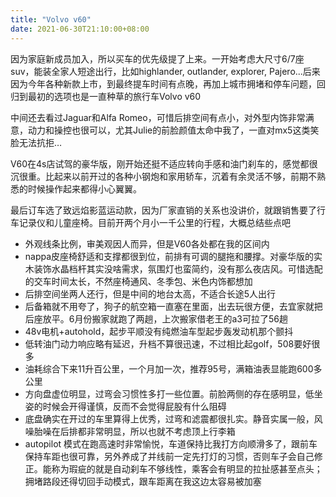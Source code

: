 ```yaml
---
title: "Volvo v60"
date: 2021-06-30T21:10:00+08:00
---
```


因为家庭新成员加入，所以买车的优先级提了上来。一开始考虑大尺寸6/7座suv，能装全家人短途出行，比如highlander, outlander, explorer, Pajero...后来因为今年各种新款上市，到最终提车时间有点晚，再加上城市拥堵和停车问题，回归到最初的选项也是一直种草的旅行车Volvo v60

中间还去看过Jaguar和Alfa Romeo，可惜后排空间有点小，对外型内饰非常满意，动力和操控也很可以，尤其Julie的前脸颜值太命中我了，一直对mx5这类笑脸无法抗拒…

V60在4s店试驾的豪华版，刚开始还挺不适应转向手感和油门刹车的，感觉都很沉很重。比起来以前开过的各种小钢炮和家用轿车，沉着有余灵活不够，前期不熟悉的时候操作起来都得小心翼翼。

最后订车选了致远焰影蓝运动款，因为厂家直销的关系也没讲价，就跟销售要了行车记录仪和儿童座椅。目前开两个月小一千公里的行程，大概总结些点吧
- 外观线条比例，审美观因人而异，但是V60各处都在我的区间内
- nappa皮座椅舒适和支撑都很到位，前排有可调的腿拖和腰撑。对豪华版的实木装饰水晶档杆其实没啥需求，氛围灯也蛮简约，没有那么夜店风。可惜选配的交车时间太长，不然座椅通风、冬季包、米色内饰都想加
- 后排空间坐两人还行，但是中间的地台太高，不适合长途5人出行
- 后备箱就不用夸了，狗子的航空箱一直塞在里面，出去玩很方便，去宜家就把后座放平。6月份搬家就跑了两趟，上次搬家借老王的a3可拉了56趟
- 48v电机+autohold，起步平顺没有纯燃油车型起步轰发动机那个颤抖
- 低转油门动力响应略有延迟，升档不算很迅速，不过相比起golf，508要好很多
- 油耗综合下来11升百公里，一个月加一次，推荐95号，满箱油表显能跑600多公里
- 方向盘虚位明显，过弯会习惯性多打一些位置。前脸两侧的存在感明显，低坐姿的时候会开得谨慎，反而不会觉得屁股有什么阻碍
- 底盘确实在开过的车里算得上优秀，过弯和滤震都很扎实。静音实属一般，风噪胎噪在后排都非常明显，所以也就不考虑顶上行李箱
- autopilot 模式在跑高速时非常愉悦，车道保持比我打方向顺滑多了，跟前车保持车距也很可靠，另外养成了并线前一定先打灯的习惯，否则车子会自己修正。能称为瑕疵的就是自动刹车不够线性，乘客会有明显的拉扯感甚至点头；拥堵路段还得切回手动模式，跟车距离在我这边太容易被加塞
